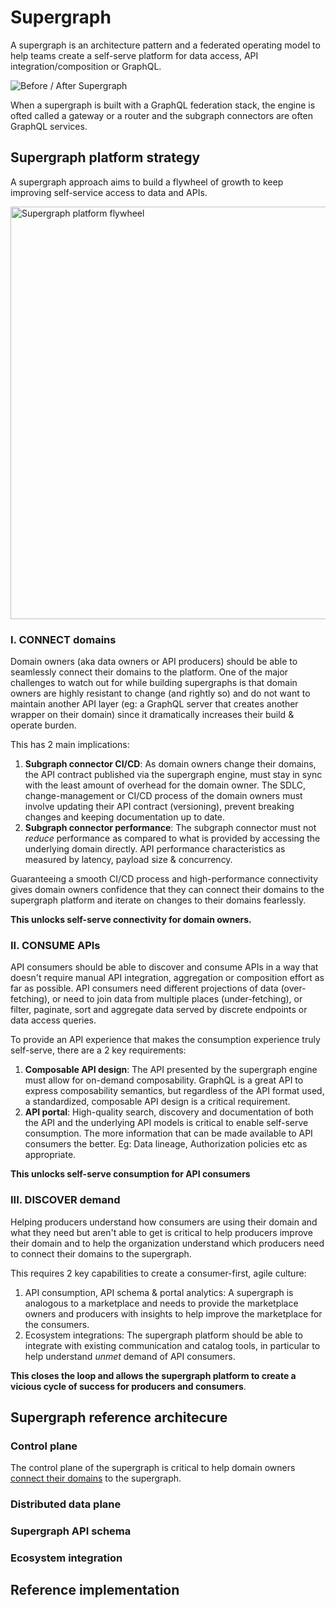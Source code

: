 # Supergraph

A supergraph is an architecture pattern and a federated operating model to help teams create a self-serve platform for data access, API integration/composition or GraphQL.

![Before / After Supergraph](https://github.com/hasura/supergraph-io/assets/131160/2421b94e-724f-4e94-afee-61b2c81f38b7)

When a supergraph is built with a GraphQL federation stack, the engine is ofted called a gateway or a router and the subgraph connectors are often GraphQL services.

## Supergraph platform strategy
A supergraph approach aims to build a flywheel of growth to keep improving self-service access to data and APIs.

<img width="660" alt="Supergraph platform flywheel" src="https://github.com/hasura/supergraph-io/assets/131160/c6583319-55d8-4854-b593-1f6c1e6b3f05">

### I. CONNECT domains
Domain owners (aka data owners or API producers) should be able to seamlessly connect their domains to the platform. One of the major challenges to watch out for while building supergraphs is that domain owners are highly resistant to change (and rightly so) and do not want to maintain another API layer (eg: a GraphQL server that creates another wrapper on their domain) since it dramatically increases their build & operate burden. 

This has 2 main implications:
1. **Subgraph connector CI/CD**: As domain owners change their domains, the API contract published via the supergraph engine, must stay in sync with the least amount of overhead for the domain owner. The SDLC, change-management or CI/CD process of the domain owners must involve updating their API contract (versioning), prevent breaking changes and keeping documentation up to date.
2. **Subgraph connector performance**: The subgraph connector must not _reduce_ performance as compared to what is provided by accessing the underlying domain directly. API performance characteristics as measured by latency, payload size & concurrency.

Guaranteeing a smooth CI/CD process and high-performance connectivity gives domain owners confidence that they can connect their domains to the supergraph platform and iterate on changes to their domains fearlessly.

**This unlocks self-serve connectivity for domain owners.**

### II. CONSUME APIs

API consumers should be able to discover and consume APIs in a way that doesn't require manual API integration, aggregation or composition effort as far as possible. 
API consumers need different projections of data (over-fetching), or need to join data from multiple places (under-fetching), or filter, paginate, sort and aggregate data served by discrete endpoints or data access queries.

To provide an API experience that makes the consumption experience truly self-serve, there are a 2 key requirements:
1. **Composable API design**: The API presented by the supergraph engine must allow for on-demand composability. GraphQL is a great API to express composability semantics, but regardless of the API format used, a standardized, composable API design is a critical requirement.
2. **API portal**: High-quality search, discovery and documentation of both the API and the underlying API models is critical to enable self-serve consumption. The more information that can be made available to API consumers the better. Eg: Data lineage, Authorization policies etc as appropriate.

**This unlocks self-serve consumption for API consumers**

### III. DISCOVER demand

Helping producers understand how consumers are using their domain and what they need but aren't able to get is critical to help producers improve their domain and to help the organization understand which producers need to connect their domains to the supergraph. 

This requires 2 key capabilities to create a consumer-first, agile culture:
1. API consumption, API schema & portal analytics: A supergraph is analogous to a marketplace and needs to provide the marketplace owners and producers with insights to help improve the marketplace for the consumers.
3. Ecosystem integrations: The supergraph platform should be able to integrate with existing communication and catalog tools, in particular to help understand _unmet_ demand of API consumers.

**This closes the loop and allows the supergraph platform to create a vicious cycle of success for producers and consumers**.

## Supergraph reference architecure

### Control plane
The control plane of the supergraph is critical to help domain owners [connect their domains](#i.-connect-domains) to the supergraph.



### Distributed data plane

### Supergraph API schema

### Ecosystem integration

## Reference implementation

